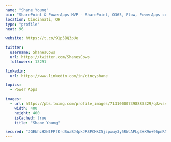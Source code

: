 ```yaml
---
name: "Shane Young"
bio: "SharePoint & PowerApps MVP - SharePoint, O365, Flow, PowerApps consulting? @PowerApps911 | Pure Snark? You found it."
location: Cincinnati, OH
type: "profile"
heat: 96

website: https://t.co/91p5BQ3pUe

twitter:
  username: ShanesCows
  url: https://twitter.com/ShanesCows
  followers: 13291

linkedin:
  url: https://www.linkedin.com/in/cincyshane

topics:
  - Power Apps

images:
  - url: https://pbs.twimg.com/profile_images/713100007398883329/qUzvsvQ3_400x400.jpg
    width: 400
    height: 400
    isCached: true
    title: "Shane Young"

secured: "JGEbhzHXNtFPfKrdSuaBJ4pkJRSPCMkC5jzpxuy3y5RWcAPLg3+X9n+96pnRNjsw9qbrQmubXRsIfWNIrmeSbSqd0phr9WMYWD1W7xxCq/kVNRC2lwJOyg78gTOlUg0X/NT+MOCGtAK45mbF2wlfVCECRBhkpgGgCplWYWr3nGKwS9QqNWyek3nEYfhX4rlYXS/cKASNbJ2xFqFoEVg+X9ckwEoq/h1F2fGnJ8/6qRa+9FSFG4ClXeA6l8xhXp8TPqXYHx8ET+ywFtOyfXs3q44F4uqVsE7JHF91+ywT4g7wpFQbAH9CCxI6ltcij6RwklMkG4+WmluTSrErIu6CuP820M6MTPoDnis0lHiCgHaUxv3lpu7qYi2nRuLBwP67iTVaJDH3qYgzDh1o+DLWqMcm3Hrtqa9AQ4QWBH9hFgg=;YJr0wmpxHEJbU/gqr7xHOQ=="
---
```



